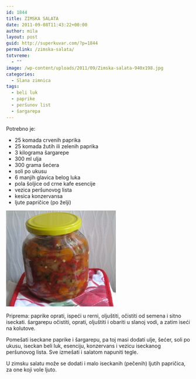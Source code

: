 ```yaml
---
id: 1844
title: ZIMSKA SALATA
date: 2011-09-08T11:43:22+00:00
author: mila
layout: post
guid: http://superkuvar.com/?p=1844
permalink: /zimska-salata/
totvreme:
  - ""
image: /wp-content/uploads/2011/09/Zimska-salata-940x198.jpg
categories:
  - Slana zimnica
tags:
  - beli luk
  - paprike
  - peršunov list
  - šargarepa
---
```

Potrebno je:

  * 25 komada crvenih paprika
  * 25 komada žutih ili zelenih paprika
  * 3 kilograma šargarepe
  * 300 ml ulja
  * 300 grama šećera
  * soli po ukusu
  * 6 manjih glavica belog luka
  * pola šoljice od crne kafe esencije
  * vezica peršunovog lista
  * kesica konzervansa
  * ljute papričice (po želji)

<img class="alignnone size-medium wp-image-4179" title="Zimska salata" src="/wp-content/uploads/2011/09/Zimska-salata-e1346659284785-300x262.jpg" alt="" width="300" height="262" /> 

Priprema: paprike oprati, ispeći u rerni, oljuštiti, očistiti od semena i sitno iseckati. šargarepu očistiti, oprati, oljuštiti i obariti u slanoj vodi, a zatim iseći na kolutove.

Pomešati iseckane paprike i šargarepu, pa toj masi dodati ulje, šećer, soli po ukusu, iseckan beli luk, esenciju, konzervans i vezicu iseckanog peršunovog lista. Sve izmešati i salatom napuniti tegle.

U zimsku salatu može se dodati i malo iseckanih (pečenih) ljutih papričica, za one koji vole ljuto.